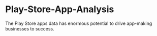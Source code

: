 # Play-Store-App-Analysis
The Play Store apps data has enormous potential to drive app-making businesses to success.
